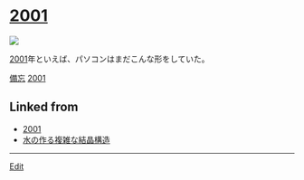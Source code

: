 ---
---
# [2001](2001)

![](https://upload.wikimedia.org/wikipedia/commons/thumb/5/56/Indigo_iMac_G3_slot_loading.jpg/300px-Indigo_iMac_G3_slot_loading.jpg)

[2001](2001)年といえば、パソコンはまだこんな形をしていた。

[備忘](備忘) [2001](2001) 


## Linked from

* [2001](2001.md)
* [水の作る複雑な結晶構造](水の作る複雑な結晶構造.md)


----
[Edit](https://github.com/vitroid/vitroid.github.io/edit/master/MD/2001.md)
